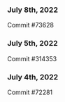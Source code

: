 ### July 8th, 2022

Commit #73628

### July 5th, 2022

Commit #314353


### July 4th, 2022

Commit #72281
